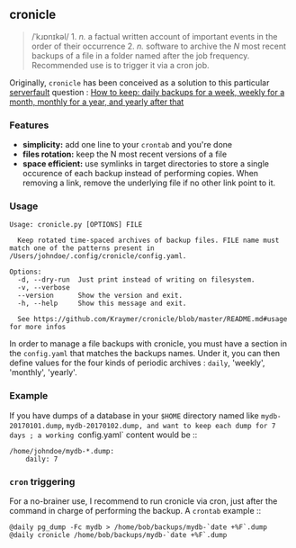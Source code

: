 ## cronicle

> /ˈkɹɒnɪkəl/
>     1. *n.* a factual written account of important events in the order of their occurrence
>     2. *n.* software to archive the *N* most recent backups of a file in a folder named after the job frequency. Recommended use is to trigger it via a cron job.

Originally, `cronicle` has been conceived as a solution to this particular [serverfault](https://serverfault.com) question :   [How to keep: daily backups for a week, weekly for a month, monthly for a year, and yearly after that](https://serverfault.com/questions/575163/how-to-keep-daily-backups-for-a-week-weekly-for-a-month-monthly-for-a-year-a)

### Features

- **simplicity:** add one line to your `crontab` and you're done
- **files rotation:** keep the N most recent versions of a file
- **space efficient:** use symlinks in target directories to store a single occurence of each backup instead of performing copies. When removing a link, remove the underlying file if no other link point to it.

### Usage

    Usage: cronicle.py [OPTIONS] FILE

      Keep rotated time-spaced archives of backup files. FILE name must match one of the patterns present in /Users/johndoe/.config/cronicle/config.yaml.

    Options:
      -d, --dry-run  Just print instead of writing on filesystem.
      -v, --verbose
      --version      Show the version and exit.
      -h, --help     Show this message and exit.

      See https://github.com/Kraymer/cronicle/blob/master/README.md#usage for more infos

In order to manage a file backups with cronicle, you must have a section
in the `config.yaml` that matches the backups names.
Under it, you can then define values for the four kinds of periodic archives : `daily`, 'weekly', 'monthly', 'yearly'.

### Example

If you have dumps of a database in your `$HOME` directory named like `mydb-20170101.dump`, `mydb-20170102.dump, and want to keep each dump for 7 days ; a working `config.yaml` content would be ::

    /home/johndoe/mydb-*.dump:
        daily: 7


### `cron` triggering

For a no-brainer use, I recommend to run cronicle via cron, just after the command in charge of performing the backup. A `crontab` example ::

    @daily pg_dump -Fc mydb > /home/bob/backups/mydb-`date +%F`.dump
    @daily cronicle /home/bob/backups/mydb-`date +%F`.dump



